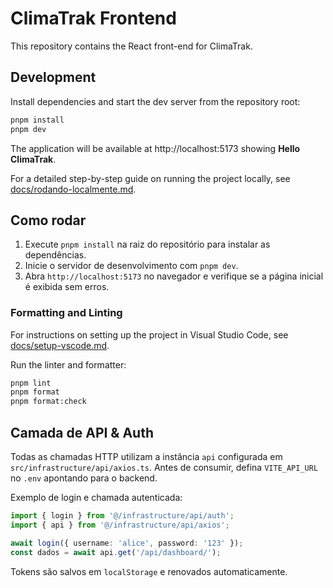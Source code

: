 # ClimaTrak Frontend

This repository contains the React front-end for ClimaTrak.

## Development

Install dependencies and start the dev server from the repository root:

```bash
pnpm install
pnpm dev
```

The application will be available at http://localhost:5173 showing **Hello ClimaTrak**.

For a detailed step-by-step guide on running the project locally, see [docs/rodando-localmente.md](docs/rodando-localmente.md).

## Como rodar

1. Execute `pnpm install` na raiz do repositório para instalar as dependências.
2. Inicie o servidor de desenvolvimento com `pnpm dev`.
3. Abra `http://localhost:5173` no navegador e verifique se a página inicial é exibida sem erros.

### Formatting and Linting

For instructions on setting up the project in Visual Studio Code, see [docs/setup-vscode.md](docs/setup-vscode.md).

Run the linter and formatter:

```bash
pnpm lint
pnpm format
pnpm format:check
```

## Camada de API & Auth

Todas as chamadas HTTP utilizam a instância `api` configurada em `src/infrastructure/api/axios.ts`. Antes de consumir, defina `VITE_API_URL` no `.env` apontando para o backend.

Exemplo de login e chamada autenticada:

```ts
import { login } from '@/infrastructure/api/auth';
import { api } from '@/infrastructure/api/axios';

await login({ username: 'alice', password: '123' });
const dados = await api.get('/api/dashboard/');
```

Tokens são salvos em `localStorage` e renovados automaticamente.
